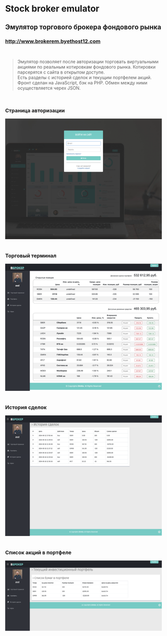 # Stock broker emulator

## Эмулятор торгового брокера фондового рынка
###  <a href="http://www.brokerem.byethost12.com/" >http://www.brokerem.byethost12.com</a>
<br>

>Эмулятор позволяет после авторизации торговать виртуальными акциями по реальным котировкам фондового рынка.
Котировки парсерятся с сайта в открытом доступе.  
Есть разделы с историей сделок и текущим портфелем акций.
Фронт сделан на JavaScript, бэк на PHP. Обмен между ними осуществляется черех JSON.
<br>

### Страница авторизации

![login](imgs/login.png)
<br><br>

### Торговый терминал

![terminal](imgs/terminal.png)
<br><br>

### История сделок

![history](imgs/history.png)
<br><br>

### Список акций в портфеле

![list_of_sares](imgs/list_of_sares.png)
<br><br>

